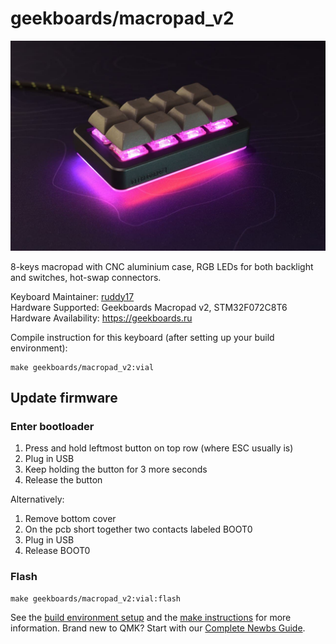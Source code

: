 # geekboards/macropad_v2

![Geekboards Macropad v2](https://github.com/ruddy17/my_files/blob/main/macropad_v2.jpg)

8-keys macropad with CNC aluminium case, RGB LEDs for both backlight and switches, hot-swap connectors.

Keyboard Maintainer: [ruddy17](https://github.com/ruddy17)  
Hardware Supported: Geekboards Macropad v2, STM32F072C8T6  
Hardware Availability: https://geekboards.ru

Compile instruction for this keyboard (after setting up your build environment):

    make geekboards/macropad_v2:vial

## Update firmware
### Enter bootloader
1. Press and hold leftmost button on top row (where ESC usually is)
2. Plug in USB
3. Keep holding the button for 3 more seconds
4. Release the button

Alternatively:
1. Remove bottom cover
1. On the pcb short together two contacts labeled BOOT0
2. Plug in USB
3. Release BOOT0

### Flash

    make geekboards/macropad_v2:vial:flash

See the [build environment setup](https://docs.qmk.fm/#/getting_started_build_tools) and the [make instructions](https://docs.qmk.fm/#/getting_started_make_guide) for more information. Brand new to QMK? Start with our [Complete Newbs Guide](https://docs.qmk.fm/#/newbs).

